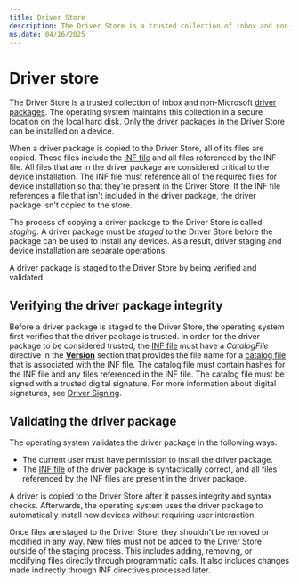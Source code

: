 ```yaml
---
title: Driver Store
description: The Driver Store is a trusted collection of inbox and non-Microsoft driver packages.
ms.date: 04/16/2025
---
```


# Driver store

The Driver Store is a trusted collection of inbox and non-Microsoft [driver packages](driver-packages.md). The operating system maintains this collection in a secure location on the local hard disk. Only the driver packages in the Driver Store can be installed on a device.

When a driver package is copied to the Driver Store, all of its files are copied. These files include the [INF file](overview-of-inf-files.md) and all files referenced by the INF file. All files that are in the driver package are considered critical to the device installation. The INF file must reference all of the required files for device installation so that they're present in the Driver Store. If the INF file references a file that isn't included in the driver package, the driver package isn't copied to the store.

The process of copying a driver package to the Driver Store is called *staging*. A driver package must be *staged* to the Driver Store before the package can be used to install any devices. As a result, driver staging and device installation are separate operations.

A driver package is staged to the Driver Store by being verified and validated.

## Verifying the driver package integrity

Before a driver package is staged to the Driver Store, the operating system first verifies that the driver package is trusted. In order for the driver package to be considered trusted, the [INF file](overview-of-inf-files.md) must have a *CatalogFile* directive in the [**Version**](inf-version-section.md) section that provides the file name for a [catalog file](catalog-files.md) that is associated with the INF file. The catalog file must contain hashes for the INF file and any files referenced in the INF file. The catalog file must be signed with a trusted digital signature. For more information about digital signatures, see [Driver Signing](driver-signing.md).

## Validating the driver package

The operating system validates the driver package in the following ways:

- The current user must have permission to install the driver package.
- The [INF file](overview-of-inf-files.md) of the driver package is syntactically correct, and all files referenced by the INF files are present in the driver package.

A driver is copied to the Driver Store after it passes integrity and syntax checks. Afterwards, the operating system uses the driver package to automatically install new devices without requiring user interaction.

Once files are staged to the Driver Store, they shouldn't be removed or modified in any way. New files must not be added to the Driver Store outside of the staging process. This includes adding, removing, or modifying files directly through programmatic calls. It also includes changes made indirectly through INF directives processed later.
